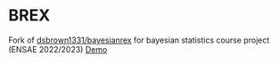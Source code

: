 # BREX
Fork of <a href="https://github.com/dsbrown1331/bayesianrex">dsbrown1331/bayesianrex</a> for bayesian statistics course project (ENSAE 2022/2023)
<a href="https://colab.research.google.com/drive/1jaJco3qrdwPWTvfv7Y8ynuqENCm_UOln">Demo</a> 
